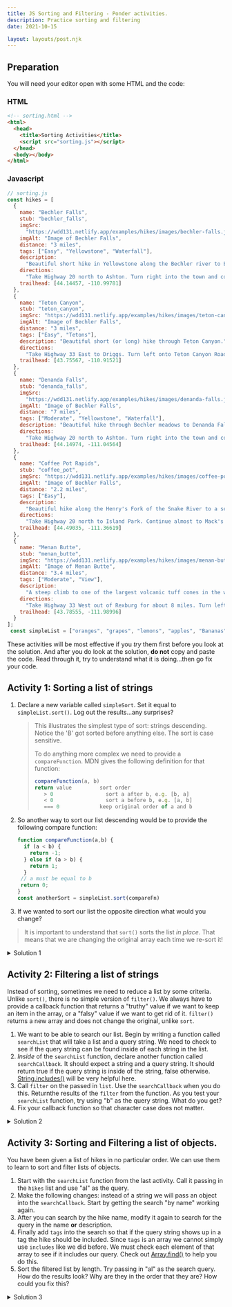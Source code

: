```yaml
---
title: JS Sorting and Filtering - Ponder activities.
description: Practice sorting and filtering
date: 2021-10-15

layout: layouts/post.njk
---
```


## Preparation

<!-- Make sure you read through the Prepare section for this topic. -->

You will need your editor open with some HTML and the code:

### HTML

```html
<!-- sorting.html -->
<html>
  <head>
    <title>Sorting Activities</title>
    <script src="sorting.js"></script>
  </head>
  <body></body>
</html>
```

### Javascript

```javascript
// sorting.js
const hikes = [
  {
    name: "Bechler Falls",
    stub: "bechler_falls",
    imgSrc:
      "https://wdd131.netlify.app/examples/hikes/images/bechler-falls.jpg",
    imgAlt: "Image of Bechler Falls",
    distance: "3 miles",
    tags: ["Easy", "Yellowstone", "Waterfall"],
    description:
      "Beautiful short hike in Yellowstone along the Bechler river to Bechler Falls",
    directions:
      "Take Highway 20 north to Ashton. Turn right into the town and continue through. Follow that road for a few miles then turn left again onto the Cave Falls road.Drive to the end of the Cave Falls road. There is a parking area at the trailhead.",
    trailhead: [44.14457, -110.99781]
  },
  {
    name: "Teton Canyon",
    stub: "teton_canyon",
    imgSrc: "https://wdd131.netlify.app/examples/hikes/images/teton-canyon.jpg",
    imgAlt: "Image of Bechler Falls",
    distance: "3 miles",
    tags: ["Easy", "Tetons"],
    description: "Beautiful short (or long) hike through Teton Canyon.",
    directions:
      "Take Highway 33 East to Driggs. Turn left onto Teton Canyon Road. Follow that road for a few miles then turn right onto Staline Raod for a short distance, then left onto Alta Road. Veer right after Alta back onto Teton Canyon Road. There is a parking area at the trailhead.",
    trailhead: [43.75567, -110.91521]
  },
  {
    name: "Denanda Falls",
    stub: "denanda_falls",
    imgSrc:
      "https://wdd131.netlify.app/examples/hikes/images/denanda-falls.jpg",
    imgAlt: "Image of Bechler Falls",
    distance: "7 miles",
    tags: ["Moderate", "Yellowstone", "Waterfall"],
    description: "Beautiful hike through Bechler meadows to Denanda Falls",
    directions:
      "Take Highway 20 north to Ashton. Turn right into the town and continue through. Follow that road for a few miles then turn left again onto the Cave Falls road. Drive to until you see the sign for Bechler Meadows on the left. Turn there. There is a parking area at the trailhead.",
    trailhead: [44.14974, -111.04564]
  },
  {
    name: "Coffee Pot Rapids",
    stub: "coffee_pot",
    imgSrc: "https://wdd131.netlify.app/examples/hikes/images/coffee-pot.jpg",
    imgAlt: "Image of Bechler Falls",
    distance: "2.2 miles",
    tags: ["Easy"],
    description:
      "Beautiful hike along the Henry's Fork of the Snake River to a set of rapids.",
    directions:
      "Take Highway 20 north to Island Park. Continue almost to Mack's in. From Highway 20, turn west on Flatrock Road for 1 mile then turn off on Coffee Pot Road and travel one-half mile to the campground entrance road. There is a parking lot right outside the campground.",
    trailhead: [44.49035, -111.36619]
  },
  {
    name: "Menan Butte",
    stub: "menan_butte",
    imgSrc: "https://wdd131.netlify.app/examples/hikes/images/menan-butte.jpg",
    imgAlt: "Image of Menan Butte",
    distance: "3.4 miles",
    tags: ["Moderate", "View"],
    description:
      "A steep climb to one of the largest volcanic tuff cones in the world. 3.4 miles is the full loop around the crater, can be shortened.",
    directions:
      "Take Highway 33 West out of Rexburg for about 8 miles. Turn left onto E Butte Road, the right onto Twin Butte road after about a mile. Follow that road for about 3 miles. You will see the parking lot/trailhead on the left.",
    trailhead: [43.78555, -111.98996]
  }
];
 const simpleList = ["oranges", "grapes", "lemons", "apples", "Bananas", "watermelons", "coconuts", "broccoli", "mango"];


```

These activities will be most effective if you *try* them first before you look at the solution. And after you do look at the solution, **do not** copy and paste the code. Read through it, try to understand what it is doing...then go fix your code.

## Activity 1: Sorting a list of strings



1. Declare a new variable called `simpleSort`. Set it equal to `simpleList.sort()`. Log out the results...any surprises?

    >This illustrates the simplest type of sort: strings descending. Notice the 'B' got sorted before anything else. The sort is case sensitive.
    >
    > To do anything more complex we need to provide a `compareFunction`. MDN gives the following definition for that function:
    >
    >```javascript
    >compareFunction(a, b)
    > return value         sort order
    >    > 0	             sort a after b, e.g. [b, a]
    >    < 0	             sort a before b, e.g. [a, b]
    >    === 0             keep original order of a and b
    >```

2. So another way to sort our list descending would be to provide the following compare function:

    ```javascript
    function compareFunction(a,b) {
      if (a < b) {
        return -1;
      } else if (a > b) {
        return 1;
      }
     // a must be equal to b
     return 0;
    }
    const anotherSort = simpleList.sort(compareFn)
    ```

3. If we wanted to sort our list the opposite direction what would you change?

>It is important to understand that `sort()` sorts the list *in place*. That means that we are changing the original array each time we re-sort it!

<details>
<summary>Solution 1</summary>

```javascript
    function compareFn(a,b) {
      if (a > b) {
        return -1;
      } else if (a < b) {
        return 1;
      }
     // a must be equal to b
     return 0;
    }
    const anotherSort = simpleList.sort(compareFn)
```

</details>

## Activity 2: Filtering a list of strings

Instead of sorting, sometimes we need to reduce a list by some criteria. Unlike `sort()`, there is no simple version of `filter()`. We always have to provide a callback function that returns a "truthy" value if we want to keep an item in the array, or a "falsy" value if we want to get rid of it. `filter()` returns a new array and does not change the original, unlike `sort`.

1. We want to be able to search our list. Begin by writing a function called `searchList` that will take a list and a query string. We need to check to see if the query string can be found inside of each string in the list.
2. *Inside* of the `searchList` function, declare another function called `searchCallback`. It should expect a string and a query string. It should return true if the query string is inside of the string, false otherwise.  [String.includes()](https://developer.mozilla.org/en-US/docs/Web/JavaScript/Reference/Global_Objects/Array/includes) will be very helpful here.
3. Call `filter` on the passed in `list`. Use the `searchCallback` when you do this. Returnthe results of the `filter` from the function. As you test your `searchList` function, try using "b" as the query string. What do you get?
4. Fix your callback function so that character case does not matter.


<details>
<summary>Solution 2</summary>

```javascript
  function searchList(list, query) {
    function searchCallback(string) {
      return string.toLowerCase().includes(query.toLowerCase());
    }
    return list.filter(searchCallback);
  }
  console.log(searchList(simpleList, "b"));
  console.log(searchList(simpleList, "an"));
```

</details>

## Activity 3: Sorting and Filtering a list of objects.

You have been given a list of hikes in no particular order. We can use them to learn to sort and filter lists of objects.

1. Start with the `searchList` function from the last activity. Call it passing in the `hikes` list and use "al" as the query.
2. Make the following changes: instead of a string we will pass an object into the `searchCallback`. Start by getting the search "by name" working again.
3. After you can search by the hike name, modify it again to search for the query in the name **or** description.
4. Finally add `tags` into the search so that if the query string shows up in a tag the hike should be included. Since `tags` is an array we cannot simply use `includes` like we did before. We must check each element of that array to see if it includes our query. Check out [Array.find()](https://developer.mozilla.org/en-US/docs/Web/JavaScript/Reference/Global_Objects/Array/find) to help you do this.
5. Sort the filtered list by length. Try passing in "al" as the search query. How do the results look? Why are they in the order that they are? How could you fix this?

<details>
<summary>Solution 3</summary>

```javascript
  function searchList(list, q) {
    function searchCallback(item) {
      return (
        item.name.toLowerCase().includes(q.toLowerCase()) ||
        item.description.toLowerCase().includes(q.toLowerCase()) ||
        item.tags.find((tag) => tag.toLowerCase().includes(q.toLowerCase()))
      );
    }
    const filtered = list.filter(searchCallback);

    const sorted = filtered.sort((a, b) => a.distance > b.distance);
    return sorted;
  }
  console.log(searchList(hikes, "yellowstone"));
  console.log(searchList(hikes, "moderate"));
  console.log(searchList(hikes, "al"));
```

</details>
